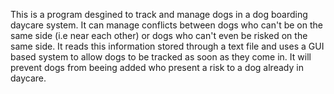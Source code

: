 This is a program desgined to track and manage dogs in a dog boarding daycare system. It can manage conflicts between dogs who can't be on the same side (i.e near each other)
or dogs who can't even be risked on the same side. It reads this information stored through a text file and uses a GUI based system to allow dogs to be tracked as soon as they 
come in. It will prevent dogs from beeing added who present a risk to a dog already in daycare. 
